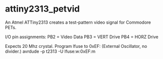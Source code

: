 # attiny2313_petvid
An Atmel ATTiny2313 creates a test-pattern video signal for Commodore PETs.

I/O pin assignments:
  PB2 =	Video Data
  PB3 =	VERT Drive
  PB4 =	HORZ Drive
 
 Expects 20 Mhz crystal.  Program lfuse to 0xEF: (External Oscillator, no divider.)
 		avrdude -p t2313 -U lfuse:w:0xEF:m
